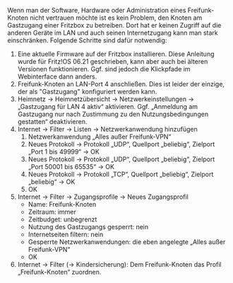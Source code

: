 Wenn man der Software, Hardware oder Administration eines Freifunk-Knoten nicht vertrauen möchte ist es kein Problem, den Knoten am Gastzugang einer Fritzbox zu betreiben. Dort hat er keinen Zugriff auf die anderen Geräte im LAN und auch seinen Internetzugang kann man stark einschränken. Folgende Schritte sind dafür notwendig:

1. Eine aktuelle Firmware auf der Fritzbox installieren. Diese Anleitung wurde für Fritz!OS 06.21 geschrieben, kann aber auch bei älteren Versionen funktionieren. Ggf. sind jedoch die Klickpfade im Webinterface dann anders.
2. Freifunk-Knoten an LAN-Port 4 anschließen. Dies ist leider der einzige, der als "Gastzugang" konfiguriert werden kann.
3. Heimnetz → Heimnetzübersicht → Netzwerkeinstellungen → „Gastzugang für LAN 4 aktiv“ aktivieren. Ggf. „Anmeldung am Gastzugang nur nach Zustimmung zu den Nutzungsbedingungen gestatten“ deaktivieren.
4. Internet → Filter → Listen → Netzwerkanwendung hinzufügen
    1. Netzwerkanwendung „Alles außer Freifunk-VPN“
    2. Neues Protokoll → Protokoll „UDP“, Quellport „beliebig“, Zielport „Port 1 bis 49999“ → OK
    3. Neues Protokoll → Protokoll „UDP“, Quellport „beliebig“, Zielport „Port 50001 bis 65535“ → OK
    4. Neues Protokoll → Protokoll „TCP“, Quellport „beliebig“, Zielport „beliebig“ → OK
    5. OK
5. Internet → Filter → Zugangsprofile → Neues Zugangsprofil
    * Name: Freifunk-Knoten
    * Zeitraum: immer
    * Zeitbudget: unbegrenzt
    * Nutzung des Gastzugangs gesperrt: nein
    * Internetseiten filtern: nein
    * Gesperrte Netzwerkanwendungen: die eben angelegte „Alles außer Freifunk-VPN“
    * OK
6. Internet → Filter (→ Kindersicherung): Dem Freifunk-Knoten das Profil „Freifunk-Knoten“ zuordnen.